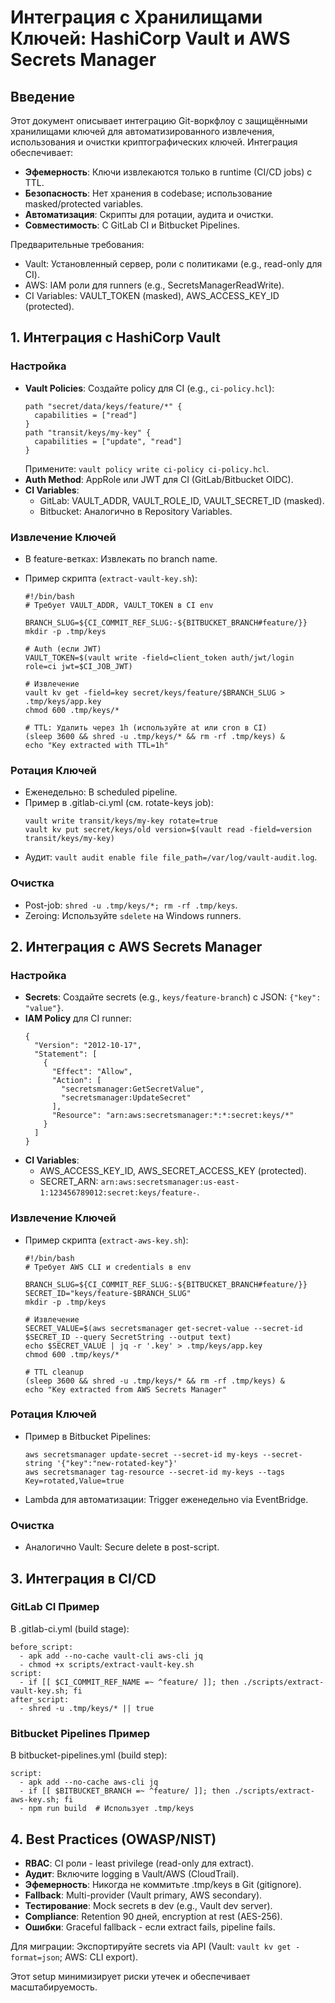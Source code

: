 # Интеграция с Хранилищами Ключей: HashiCorp Vault и AWS Secrets Manager

## Введение

Этот документ описывает интеграцию Git-воркфлоу с защищёнными хранилищами ключей для автоматизированного извлечения, использования и очистки криптографических ключей. Интеграция обеспечивает:

- **Эфемерность**: Ключи извлекаются только в runtime (CI/CD jobs) с TTL.
- **Безопасность**: Нет хранения в codebase; использование masked/protected variables.
- **Автоматизация**: Скрипты для ротации, аудита и очистки.
- **Совместимость**: С GitLab CI и Bitbucket Pipelines.

Предварительные требования:

- Vault: Установленный сервер, роли с политиками (e.g., read-only для CI).
- AWS: IAM роли для runners (e.g., SecretsManagerReadWrite).
- CI Variables: VAULT_TOKEN (masked), AWS_ACCESS_KEY_ID (protected).

## 1. Интеграция с HashiCorp Vault

### Настройка

- **Vault Policies**: Создайте policy для CI (e.g., `ci-policy.hcl`):
  ```
  path "secret/data/keys/feature/*" {
    capabilities = ["read"]
  }
  path "transit/keys/my-key" {
    capabilities = ["update", "read"]
  }
  ```
  Примените: `vault policy write ci-policy ci-policy.hcl`.
- **Auth Method**: AppRole или JWT для CI (GitLab/Bitbucket OIDC).
- **CI Variables**:
  - GitLab: VAULT_ADDR, VAULT_ROLE_ID, VAULT_SECRET_ID (masked).
  - Bitbucket: Аналогично в Repository Variables.

### Извлечение Ключей

- В feature-ветках: Извлекать по branch name.
- Пример скрипта (`extract-vault-key.sh`):

  ```
  #!/bin/bash
  # Требует VAULT_ADDR, VAULT_TOKEN в CI env

  BRANCH_SLUG=${CI_COMMIT_REF_SLUG:-${BITBUCKET_BRANCH#feature/}}
  mkdir -p .tmp/keys

  # Auth (если JWT)
  VAULT_TOKEN=$(vault write -field=client_token auth/jwt/login role=ci jwt=$CI_JOB_JWT)

  # Извлечение
  vault kv get -field=key secret/keys/feature/$BRANCH_SLUG > .tmp/keys/app.key
  chmod 600 .tmp/keys/*

  # TTL: Удалить через 1h (используйте at или cron в CI)
  (sleep 3600 && shred -u .tmp/keys/* && rm -rf .tmp/keys) &
  echo "Key extracted with TTL=1h"
  ```

### Ротация Ключей

- Еженедельно: В scheduled pipeline.
- Пример в .gitlab-ci.yml (см. rotate-keys job):
  ```
  vault write transit/keys/my-key rotate=true
  vault kv put secret/keys/old version=$(vault read -field=version transit/keys/my-key)
  ```
- Аудит: `vault audit enable file file_path=/var/log/vault-audit.log`.

### Очистка

- Post-job: `shred -u .tmp/keys/*; rm -rf .tmp/keys`.
- Zeroing: Используйте `sdelete` на Windows runners.

## 2. Интеграция с AWS Secrets Manager

### Настройка

- **Secrets**: Создайте secrets (e.g., `keys/feature-branch`) с JSON: `{"key": "value"}`.
- **IAM Policy** для CI runner:
  ```
  {
    "Version": "2012-10-17",
    "Statement": [
      {
        "Effect": "Allow",
        "Action": [
          "secretsmanager:GetSecretValue",
          "secretsmanager:UpdateSecret"
        ],
        "Resource": "arn:aws:secretsmanager:*:*:secret:keys/*"
      }
    ]
  }
  ```
- **CI Variables**:
  - AWS_ACCESS_KEY_ID, AWS_SECRET_ACCESS_KEY (protected).
  - SECRET_ARN: `arn:aws:secretsmanager:us-east-1:123456789012:secret:keys/feature-`.

### Извлечение Ключей

- Пример скрипта (`extract-aws-key.sh`):

  ```
  #!/bin/bash
  # Требует AWS CLI и credentials в env

  BRANCH_SLUG=${CI_COMMIT_REF_SLUG:-${BITBUCKET_BRANCH#feature/}}
  SECRET_ID="keys/feature-$BRANCH_SLUG"
  mkdir -p .tmp/keys

  # Извлечение
  SECRET_VALUE=$(aws secretsmanager get-secret-value --secret-id $SECRET_ID --query SecretString --output text)
  echo $SECRET_VALUE | jq -r '.key' > .tmp/keys/app.key
  chmod 600 .tmp/keys/*

  # TTL cleanup
  (sleep 3600 && shred -u .tmp/keys/* && rm -rf .tmp/keys) &
  echo "Key extracted from AWS Secrets Manager"
  ```

### Ротация Ключей

- Пример в Bitbucket Pipelines:
  ```
  aws secretsmanager update-secret --secret-id my-keys --secret-string '{"key":"new-rotated-key"}'
  aws secretsmanager tag-resource --secret-id my-keys --tags Key=rotated,Value=true
  ```
- Lambda для автоматизации: Trigger еженедельно via EventBridge.

### Очистка

- Аналогично Vault: Secure delete в post-script.

## 3. Интеграция в CI/CD

### GitLab CI Пример

В .gitlab-ci.yml (build stage):

```
before_script:
  - apk add --no-cache vault-cli aws-cli jq
  - chmod +x scripts/extract-vault-key.sh
script:
  - if [[ $CI_COMMIT_REF_NAME =~ ^feature/ ]]; then ./scripts/extract-vault-key.sh; fi
after_script:
  - shred -u .tmp/keys/* || true
```

### Bitbucket Pipelines Пример

В bitbucket-pipelines.yml (build step):

```
script:
  - apk add --no-cache aws-cli jq
  - if [[ $BITBUCKET_BRANCH =~ ^feature/ ]]; then ./scripts/extract-aws-key.sh; fi
  - npm run build  # Использует .tmp/keys
```

## 4. Best Practices (OWASP/NIST)

- **RBAC**: CI роли - least privilege (read-only для extract).
- **Аудит**: Включите logging в Vault/AWS (CloudTrail).
- **Эфемерность**: Никогда не коммитьте .tmp/keys в Git (gitignore).
- **Fallback**: Multi-provider (Vault primary, AWS secondary).
- **Тестирование**: Mock secrets в dev (e.g., Vault dev server).
- **Compliance**: Retention 90 дней, encryption at rest (AES-256).
- **Ошибки**: Graceful fallback - если extract fails, pipeline fails.

Для миграции: Экспортируйте secrets via API (Vault: `vault kv get -format=json`; AWS: CLI export).

Этот setup минимизирует риски утечек и обеспечивает масштабируемость.
